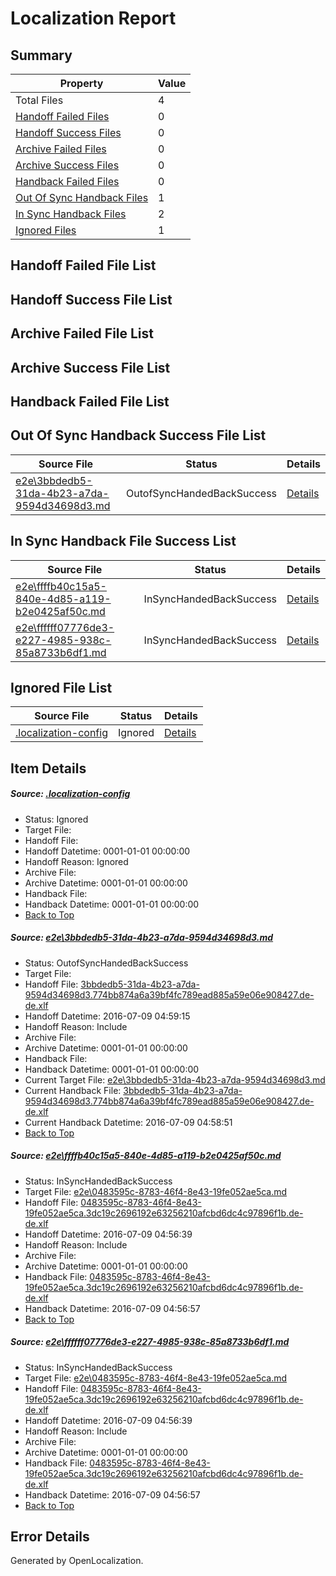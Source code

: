 # <a name='report-top'></a> Localization Report

## Summary
 Property | Value 
 -------- | ----- 
 Total Files | 4
[ Handoff Failed Files ](#handoff-failed-list)| 0
[ Handoff Success Files ](#handoff-success-list)| 0
[ Archive Failed Files ](#archive-failed-list)| 0
[ Archive Success Files ](#archive-success-list)| 0
[ Handback Failed Files ](#handback-failed-list)| 0
[ Out Of Sync Handback Files ](#outofsync-handback-success-list)| 1
[ In Sync Handback Files ](#insync-handback-success-list)| 2
[ Ignored Files ](#ignored-list)| 1

## <a name='handoff-failed-list'></a> Handoff Failed File List

## <a name='handoff-success-list'></a> Handoff Success File List

## <a name='archive-failed-list'></a> Archive Failed File List

## <a name='archive-success-list'></a> Archive Success File List

## <a name='handback-failed-list'></a> Handback Failed File List

## <a name='outofsync-handback-success-list'></a> Out Of Sync Handback Success File List
 Source File | Status | Details 
 ----------- | ------ | ------- 
 [e2e\3bbdedb5-31da-4b23-a7da-9594d34698d3.md](https://github.com/OpenLocalizationTestOrg/oltest/blob/d8621e914b31cb6b7d17b12985fd5e64a874a443/e2e/3bbdedb5-31da-4b23-a7da-9594d34698d3.md) | OutofSyncHandedBackSuccess | [Details](#f0185556cd1319bfcce95052895c9a3132aae04c1)

## <a name='insync-handback-success-list'></a> In Sync Handback File Success List
 Source File | Status | Details 
 ----------- | ------ | ------- 
 [e2e\ffffb40c15a5-840e-4d85-a119-b2e0425af50c.md](https://github.com/OpenLocalizationTestOrg/oltest/blob/92e7868748434e4836406f2721c8ae0831539472/e2e/ffffb40c15a5-840e-4d85-a119-b2e0425af50c.md) | InSyncHandedBackSuccess | [Details](#e124deffbfbf99631c210a4be2ef080db29a8d8f2)
 [e2e\ffffff07776de3-e227-4985-938c-85a8733b6df1.md](https://github.com/OpenLocalizationTestOrg/oltest/blob/d8621e914b31cb6b7d17b12985fd5e64a874a443/e2e/ffffff07776de3-e227-4985-938c-85a8733b6df1.md) | InSyncHandedBackSuccess | [Details](#e124deffbfbf99631c210a4be2ef080db29a8d8f3)

## <a name='ignored-list'></a> Ignored File List
 Source File | Status | Details 
 ----------- | ------ | ------- 
 [.localization-config](https://github.com/OpenLocalizationTestOrg/oltest/blob/d8621e914b31cb6b7d17b12985fd5e64a874a443/.localization-config) | Ignored | [Details](#3d4f252ac210baf56311d7e97dcc2db10974dbd20)

## Item Details
##### <a name='3d4f252ac210baf56311d7e97dcc2db10974dbd20'></a> Source: [.localization-config](https://github.com/OpenLocalizationTestOrg/oltest/blob/d8621e914b31cb6b7d17b12985fd5e64a874a443/.localization-config)
* Status: Ignored
* Target File: 
* Handoff File: 
* Handoff Datetime: 0001-01-01 00:00:00
* Handoff Reason: Ignored
* Archive File: 
* Archive Datetime: 0001-01-01 00:00:00
* Handback File: 
* Handback Datetime: 0001-01-01 00:00:00
* [Back to Top](#report-top)

##### <a name='f0185556cd1319bfcce95052895c9a3132aae04c1'></a> Source: [e2e\3bbdedb5-31da-4b23-a7da-9594d34698d3.md](https://github.com/OpenLocalizationTestOrg/oltest/blob/d8621e914b31cb6b7d17b12985fd5e64a874a443/e2e/3bbdedb5-31da-4b23-a7da-9594d34698d3.md)
* Status: OutofSyncHandedBackSuccess
* Target File: 
* Handoff File: [3bbdedb5-31da-4b23-a7da-9594d34698d3.774bb874a6a39bf4fc789ead885a59e06e908427.de-de.xlf](https://github.com/OpenLocalizationTestOrg/olhandoff-e2e/blob/a0576c739da9c38b72ea18da5e9bef57ecd1dbb7/ol-handoff/OpenLocalizationTestOrg/oltest-dede-fly/ci/ht/3bbdedb5-31da-4b23-a7da-9594d34698d3.774bb874a6a39bf4fc789ead885a59e06e908427.de-de.xlf)
* Handoff Datetime: 2016-07-09 04:59:15
* Handoff Reason: Include
* Archive File: 
* Archive Datetime: 0001-01-01 00:00:00
* Handback File: 
* Handback Datetime: 0001-01-01 00:00:00
* Current Target File: [e2e\3bbdedb5-31da-4b23-a7da-9594d34698d3.md](https://github.com/OpenLocalizationTestOrg/oltest-dede-fly/blob/6cb1808540dd8622f97a5c9653f5721a0ef7554f/e2e/3bbdedb5-31da-4b23-a7da-9594d34698d3.md)
* Current Handback File: [3bbdedb5-31da-4b23-a7da-9594d34698d3.774bb874a6a39bf4fc789ead885a59e06e908427.de-de.xlf](https://github.com/OpenLocalizationTestOrg/olhandback-e2e/blob/3813fc5d961dbe8cab02b6ecc96119de8ccd7bfa/ol-handback/OpenLocalizationTestOrg/oltest-dede-fly/ci/ht/3bbdedb5-31da-4b23-a7da-9594d34698d3.774bb874a6a39bf4fc789ead885a59e06e908427.de-de.xlf)
* Current Handback Datetime: 2016-07-09 04:58:51
* [Back to Top](#report-top)

##### <a name='e124deffbfbf99631c210a4be2ef080db29a8d8f2'></a> Source: [e2e\ffffb40c15a5-840e-4d85-a119-b2e0425af50c.md](https://github.com/OpenLocalizationTestOrg/oltest/blob/92e7868748434e4836406f2721c8ae0831539472/e2e/ffffb40c15a5-840e-4d85-a119-b2e0425af50c.md)
* Status: InSyncHandedBackSuccess
* Target File: [e2e\0483595c-8783-46f4-8e43-19fe052ae5ca.md](https://github.com/OpenLocalizationTestOrg/oltest-dede-fly/blob/e7c4103b2b3d3c5e26428a1798e0c189c79b4c9c/e2e/0483595c-8783-46f4-8e43-19fe052ae5ca.md)
* Handoff File: [0483595c-8783-46f4-8e43-19fe052ae5ca.3dc19c2696192e63256210afcbd6dc4c97896f1b.de-de.xlf](https://github.com/OpenLocalizationTestOrg/olhandoff-e2e/blob/652baea368a83c3f683ee1b1e08d711462047876/ol-handoff/OpenLocalizationTestOrg/oltest-dede-fly/ci/ht/0483595c-8783-46f4-8e43-19fe052ae5ca.3dc19c2696192e63256210afcbd6dc4c97896f1b.de-de.xlf)
* Handoff Datetime: 2016-07-09 04:56:39
* Handoff Reason: Include
* Archive File: 
* Archive Datetime: 0001-01-01 00:00:00
* Handback File: [0483595c-8783-46f4-8e43-19fe052ae5ca.3dc19c2696192e63256210afcbd6dc4c97896f1b.de-de.xlf](https://github.com/OpenLocalizationTestOrg/olhandback-e2e/blob/a5b769e1c5c776037226bbd6d00276debbfa7169/ol-handback/OpenLocalizationTestOrg/oltest-dede-fly/ci/ht/0483595c-8783-46f4-8e43-19fe052ae5ca.3dc19c2696192e63256210afcbd6dc4c97896f1b.de-de.xlf)
* Handback Datetime: 2016-07-09 04:56:57
* [Back to Top](#report-top)

##### <a name='e124deffbfbf99631c210a4be2ef080db29a8d8f3'></a> Source: [e2e\ffffff07776de3-e227-4985-938c-85a8733b6df1.md](https://github.com/OpenLocalizationTestOrg/oltest/blob/d8621e914b31cb6b7d17b12985fd5e64a874a443/e2e/ffffff07776de3-e227-4985-938c-85a8733b6df1.md)
* Status: InSyncHandedBackSuccess
* Target File: [e2e\0483595c-8783-46f4-8e43-19fe052ae5ca.md](https://github.com/OpenLocalizationTestOrg/oltest-dede-fly/blob/e7c4103b2b3d3c5e26428a1798e0c189c79b4c9c/e2e/0483595c-8783-46f4-8e43-19fe052ae5ca.md)
* Handoff File: [0483595c-8783-46f4-8e43-19fe052ae5ca.3dc19c2696192e63256210afcbd6dc4c97896f1b.de-de.xlf](https://github.com/OpenLocalizationTestOrg/olhandoff-e2e/blob/652baea368a83c3f683ee1b1e08d711462047876/ol-handoff/OpenLocalizationTestOrg/oltest-dede-fly/ci/ht/0483595c-8783-46f4-8e43-19fe052ae5ca.3dc19c2696192e63256210afcbd6dc4c97896f1b.de-de.xlf)
* Handoff Datetime: 2016-07-09 04:56:39
* Handoff Reason: Include
* Archive File: 
* Archive Datetime: 0001-01-01 00:00:00
* Handback File: [0483595c-8783-46f4-8e43-19fe052ae5ca.3dc19c2696192e63256210afcbd6dc4c97896f1b.de-de.xlf](https://github.com/OpenLocalizationTestOrg/olhandback-e2e/blob/a5b769e1c5c776037226bbd6d00276debbfa7169/ol-handback/OpenLocalizationTestOrg/oltest-dede-fly/ci/ht/0483595c-8783-46f4-8e43-19fe052ae5ca.3dc19c2696192e63256210afcbd6dc4c97896f1b.de-de.xlf)
* Handback Datetime: 2016-07-09 04:56:57
* [Back to Top](#report-top)


## Error Details

Generated by OpenLocalization.
